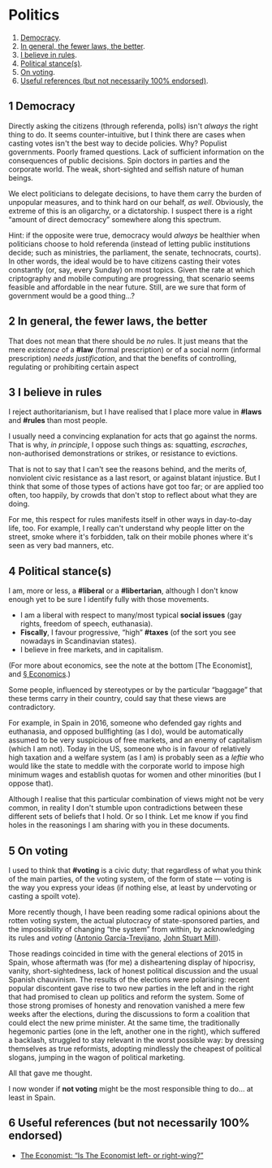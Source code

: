 # Politics

1. [Democracy](#1-democracy).
1. [In general, the fewer laws, the better](#2-in-general-the-fewer-laws-the-better).
1. [I believe in rules](#3-i-believe-in-rules).
1. [Political stance(s)](#4-political-stances).
1. [On voting](#5-on-voting).
1. [Useful references (but not necessarily 100% endorsed)](#6-useful-references-but-not-necessarily-100-endorsed).

## 1 Democracy

Directly asking the citizens (through referenda, polls) isn't *always* the right thing to do.
It seems counter-intuitive, but I think there are cases when casting votes isn't the best way to decide policies.
Why?
Populist governments.
Poorly framed questions.
Lack of sufficient information on the consequences of public decisions.
Spin doctors in parties and the corporate world.
The weak, short-sighted and selfish nature of human beings.

We elect politicians to delegate decisions, to have them carry the burden of unpopular measures, and to think hard on our behalf, *as well*.
Obviously, the extreme of this is an oligarchy, or a dictatorship.
I suspect there is a right &ldquo;amount of direct democracy&rdquo; somewhere along this spectrum.

Hint: if the opposite were true, democracy would *always* be healthier when politicians choose to hold referenda (instead of letting public institutions decide;
such as ministries, the parliament, the senate, technocrats, courts).
In other words, the ideal would be to have citizens casting their votes constantly (or, say, every Sunday) on most topics.
Given the rate at which criptography and mobile computing are progressing, that scenario seems feasible and affordable in the near future.
Still, are we sure that form of government would be a good thing&hellip;?

## 2 In general, the fewer laws, the better

That does not mean that there should be *no* rules.
It just means that the mere *existence* of a **#law** (formal prescription) or of a social norm (informal prescription) *needs justification*, and that the
benefits of controlling, regulating or prohibiting certain aspect

## 3 I believe in rules

I reject authoritarianism, but I have realised that I place more value in **#laws** and **#rules** than most people.

I usually need a convincing explanation for acts that go against the norms.
That is why, *in principle*, I oppose such things as: squatting, *escraches*, non-authorised demonstrations or strikes, or resistance to evictions.

That is not to say that I can't see the reasons behind, and the merits of, nonviolent civic resistance as a last resort, or against blatant injustice.
But I think that some of those types of actions have got too far; or are applied too often, too happily, by crowds that don't stop to reflect about what they are
doing.

For me, this respect for rules manifests itself in other ways in day-to-day life, too.
For example, I really can't understand why people litter on the street, smoke where it's forbidden, talk on their mobile phones where it's seen as very bad
manners, etc.

## 4 Political stance(s)

I am, more or less, a **#liberal** or a **#libertarian**, although I don't know enough yet to be sure I identify fully with those movements.

* I am a liberal with respect to many/most typical **social issues** (gay rights, freedom of speech, euthanasia).
* **Fiscally**, I favour progressive, &ldquo;high&rdquo; **#taxes** (of the sort you see nowadays in Scandinavian states).
* I believe in free markets, and in capitalism.

(For more about economics, see the note at the bottom \[The Economist\], and [&sect; Economics](economics.md).)

Some people, influenced by stereotypes or by the particular &ldquo;baggage&rdquo; that these terms carry in their country, could say that these views are
contradictory.

For example, in Spain in 2016, someone who defended gay rights and euthanasia, and opposed bullfighting (as I do), would be automatically assumed to be
very suspicious of free markets, and an enemy of capitalism (which I am not).
Today in the US, someone who is in favour of relatively high taxation and a welfare system (as I am) is probably seen as a *leftie* who would like the state to
meddle with the corporate world to impose high minimum wages and establish quotas for women and other minorities (but I oppose that).

Although I realise that this particular combination of views might not be very common, in reality I don't stumble upon contradictions between these different
sets of beliefs that I hold.
Or so I think.
Let me know if you find holes in the reasonings I am sharing with you in these documents.

## 5 On voting

I used to think that **#voting** is a civic duty; that regardless of what you think of the main parties, of the voting system, of the form of
state&nbsp;&mdash;&nbsp;voting is the way you express your ideas (if nothing else, at least by undervoting or casting a spoilt vote).

More recently though, I have been reading some radical opinions about the rotten voting system, the actual plutocracy of state-sponsored parties, and the
impossibility of changing &ldquo;the system&rdquo; from within, by acknowledging its rules and *voting*
([Antonio Garc&iacute;a-Trevijano](https://en.wikipedia.org/wiki/Antonio_Garc%C3%ADa-Trevijano),
[John Stuart Mill](https://en.wikipedia.org/wiki/John_Stuart_Mill)).

Those readings coincided in time with the general elections of 2015 in Spain, whose aftermath was (for me) a disheartening display of hipocrisy, vanity,
short-sightedness, lack of honest political discussion and the usual Spanish chauvinism.
The results of the elections were polarising: recent popular discontent gave rise to two new parties in the left and in the right that had promised to clean up
politics and reform the system.
Some of those strong promises of honesty and renovation vanished a mere few weeks after the elections, during the discussions to form a coalition that could
elect the new prime minister.
At the same time, the traditionally hegemonic parties (one in the left, another one in the right), which suffered a backlash, struggled to stay relevant in the
worst possible way: by dressing themselves as true reformists, adopting mindlessly the cheapest of political slogans, jumping in the wagon of political
marketing.

All that gave me thought.

I now wonder if **not voting** might be the most responsible thing to do&hellip;&nbsp;at least in Spain.

## 6 Useful references (but not necessarily 100% endorsed)

* [The Economist: “Is The Economist left- or right-wing?”](http://www.economist.com/blogs/economist-explains/2013/09/economist-explains-itself-0)

